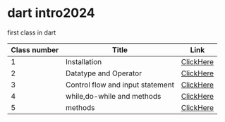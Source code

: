 # dart intro2024

first class in dart

| Class number | Title                            | Link                             |
| ------------ | -------------------------------- | -------------------------------- |
| 1            | Installation                     | [ClickHere](./classes/class1.md) |
| 2            | Datatype and Operator            | [ClickHere](./classes/class2.md) |
| 3            | Control flow and input statement | [ClickHere](./classes/class3.md) |
| 4            | while,do-while and methods       | [ClickHere](./classes/class4.md) |
| 5            | methods                          | [ClickHere](./classes/class5.md) |
